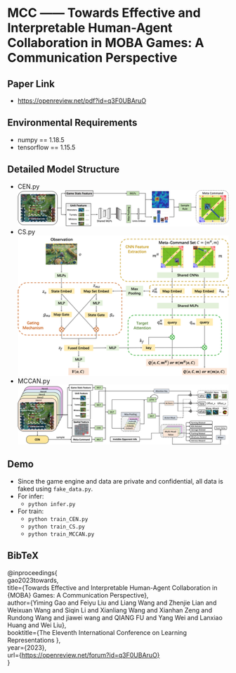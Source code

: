 # MCC —— Towards Effective and Interpretable Human-Agent Collaboration in MOBA Games: A Communication Perspective
## Paper Link
- https://openreview.net/pdf?id=q3F0UBAruO

## Environmental Requirements
- numpy == 1.18.5
- tensorflow == 1.15.5

## Detailed Model Structure
- CEN.py
![CEN](./image/CEN.png)
- CS.py
![CS](./image/CS.png)
- MCCAN.py
![MCCAN](./image/MCCAN.png)

## Demo
- Since the game engine and data are private and confidential, all data is faked using ```fake_data.py```.
- For infer:
  - ``` python infer.py ```
- For train:
  - ``` python train_CEN.py ```
  - ``` python train_CS.py ```
  - ``` python train_MCCAN.py ```

## BibTeX
@inproceedings{  
gao2023towards,  
title={Towards Effective and Interpretable Human-Agent Collaboration in {MOBA} Games: A Communication Perspective},  
author={Yiming Gao and Feiyu Liu and Liang Wang and Zhenjie Lian and Weixuan Wang and Siqin Li and Xianliang Wang and Xianhan Zeng and Rundong Wang and jiawei wang and QIANG FU and Yang Wei and Lanxiao Huang and Wei Liu},  
booktitle={The Eleventh International Conference on Learning Representations },  
year={2023},  
url={https://openreview.net/forum?id=q3F0UBAruO}  
}
